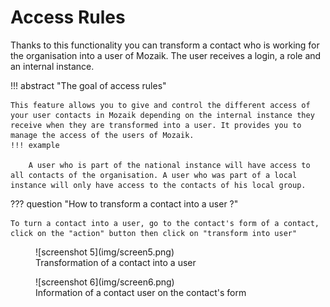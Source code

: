 
# Access Rules

Thanks to this functionality you can transform a contact who is working for the organisation into a user of Mozaik. The user receives a login, a role and an internal instance.

!!! abstract "The goal of access rules"

    This feature allows you to give and control the different access of your user contacts in Mozaik depending on the internal instance they receive when they are transformed into a user. It provides you to manage the access of the users of Mozaik. 
    !!! example
    
        A user who is part of the national instance will have access to all contacts of the organisation. A user who was part of a local instance will only have access to the contacts of his local group.

??? question "How to transform a contact into a user ?"

    To turn a contact into a user, go to the contact's form of a contact, click on the "action" button then click on "transform into user"

<figure markdown>
![screenshot 5](img/screen5.png)
<figcaption>Transformation of a contact into a user</figcaption>
</figure>

<figure markdown>
![screenshot 6](img/screen6.png)
<figcaption>Information of a contact user on the contact's form</figcaption>
</figure>
